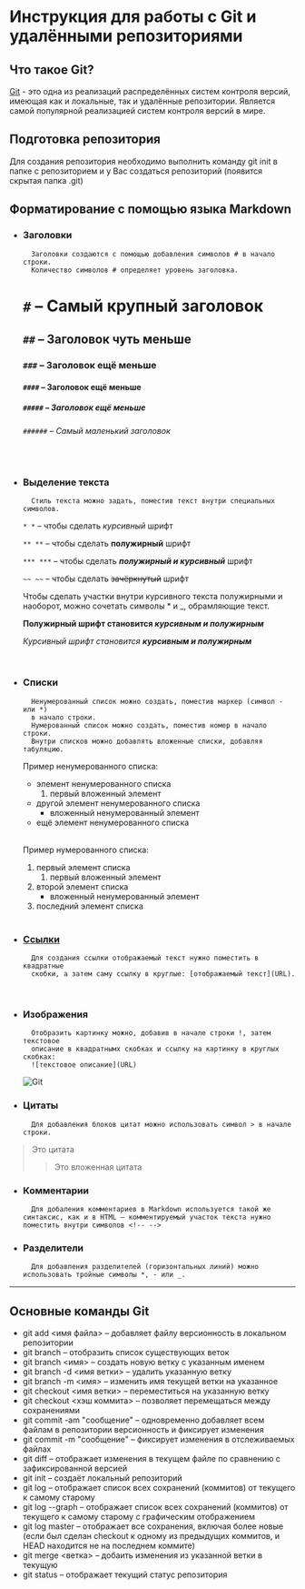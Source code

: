 # Инструкция для работы с Git и удалёнными репозиториями


## Что такое Git?

[Git](https://en.wikipedia.org/wiki/Git) - это одна из реализаций распределённых систем контроля версий, имеющая как и локальные, так и удалённые репозитории. Является самой популярной реализацией систем контроля версий в мире.

## Подготовка репозитория

Для создания репозитория необходимо выполнить команду git init в папке с репозиторием и у Вас создаться репозиторий (появится скрытая папка .git)

## Форматирование с помощью языка Markdown

* ### Заголовки
        Заголовки создаются с помощью добавления символов # в начало строки.
        Количество символов # определяет уровень заголовка.
    # `#` – Самый крупный заголовок
    ## `##` – Заголовок чуть меньше
    ### `###` – Заголовок ещё меньше
    #### `####` – Заголовок ещё меньше
    ##### `#####` – Заголовок ещё меньше
    ###### `######` – Самый маленький заголовок

<br/>

* ### Выделение текста
        Стиль текста можно задать, поместив текст внутри специальных символов.
    `* *` – чтобы сделать *курсивный* шрифт

    `** **` – чтобы сделать **полужирный** шрифт

    `*** ***` – чтобы сделать ***полужирный и курсивный*** шрифт

    `~~ ~~` – чтобы сделать  ~~зачёркнутый~~ шрифт

     Чтобы сделать участки внутри курсивного текста полужирными и наоборот, можно сочетать символы * и _, обрамляющие текст.
    
    **Полужирный шрифт становится _курсивным и полужирным_**

    _Курсивный шрифт становится **курсивным и полужирным**_

<br/>

* ### Списки
        Ненумерованный список можно создать, поместив маркер (символ - или *)
        в начало строки.
        Нумерованный список можно создать, поместив номер в начало строки.
        Внутри списков можно добавлять вложенные списки, добавляя табуляцию.

    Пример ненумерованного списка:
    * элемент ненумерованного списка
        1. первый вложенный элемент
    * другой элемент ненумерованного списка
        * вложенный ненумерованный элемент
    * ещё элемент ненумерованного списка

    <br/>

    Пример нумерованного списка:
    1. первый элемент списка
        1. первый вложенный элемент
    2. второй элемент списка
        * вложенный ненумерованный элемент
    3. последний элемент списка

     <br/>

* ### [Ссылки](https://ru.wikipedia.org/wiki/Ссылка_(программирование))
        Для создания ссылки отображаемый текст нужно поместить в квадратные
        скобки, а затем саму ссылку в круглые: [отображаемый текст](URL).

     <br/>

* ### Изображения
        Отобразить картинку можно, добавив в начале строки !, затем текстовое
        описание в квадратнымх скобках и ссылку на картинку в круглых скобках:
        ![текстовое описание](URL)
    ![Git](https://res.cloudinary.com/practicaldev/image/fetch/s--pTcxXuyO--/c_limit%2Cf_auto%2Cfl_progressive%2Cq_auto%2Cw_880/https://dev-to-uploads.s3.amazonaws.com/uploads/articles/f74bmsndki896ipeaclv.jpeg)

* ### Цитаты
        Для добавления блоков цитат можно использовать символ > в начале строки.
> Это цитата
>> Это вложенная цитата

* ### Комментарии
        Для добаления комментариев в Markdown используется такой же синтаксис, как и в HTML – комментируемый участок текста нужно поместить внутри символов <!-- -->
<!--Это комментарий, его не видно в режиме просмотра-->

* ### Разделители
        Для добавления разделителей (горизонтальных линий) можно использовать тройные символы *, - или _.

***

## Основные команды Git

* git add <имя файла> – добавляет файлу версионность в локальном репозитории
* git branch – отобразить список существующих веток
* git branch <имя> – создать новую ветку с указанным именем
* git branch -d <имя ветки> – удалить указанную ветку
* git branch -m <имя> – изменить имя текущей ветки на указанное
* git checkout <имя ветки> – переместиться на указанную ветку
* git checkout <хэш коммита> – позволяет перемещаться между сохранениями
* git commit -am "сообщение" – одновременно добавляет всем файлам в репозитории версионность и фиксирует изменения
* git commit -m "сообщение" – фиксирует изменения в отслеживаемых файлах
* git diff – отображает изменения в текущем файле по сравнению с зафиксированной версией
* git init – создаёт локальный репозиторий
* git log – отображает список всех сохранений (коммитов) от текущего к самому старому
* git log --graph – отображает список всех сохранений (коммитов) от текущего к самому старому с графическим отображением
* git log master – отображает все сохранения, включая более новые (если был сделан checkout к одному из предыдущих коммитов, и HEAD находится не на последнем коммите)
* git merge <ветка> – добаить изменения из указанной ветки в текущую
* git status – отображает текущий статус репозитория
